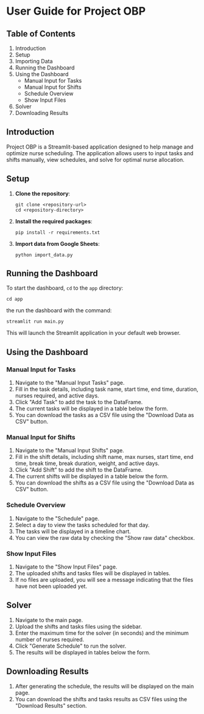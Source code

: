 # User Guide for Project OBP

## Table of Contents
1. Introduction
2. Setup
3. Importing Data
4. Running the Dashboard
5. Using the Dashboard
    - Manual Input for Tasks
    - Manual Input for Shifts
    - Schedule Overview
    - Show Input Files
6. Solver
7. Downloading Results

## Introduction
Project OBP is a Streamlit-based application designed to help manage and optimize nurse scheduling. The application allows users to input tasks and shifts manually, view schedules, and solve for optimal nurse allocation.

## Setup
1. **Clone the repository**:
    ```
    git clone <repository-url>
    cd <repository-directory>
    ```

2. **Install the required packages**:
    ```
    pip install -r requirements.txt
    ```

3. **Import data from Google Sheets**:
    ```
    python import_data.py
    ```

## Running the Dashboard
To start the dashboard, `cd` to the `app` directory: 
```
cd app
```

the run the dashboard with the command:
```
streamlit run main.py
```
This will launch the Streamlit application in your default web browser.

## Using the Dashboard

### Manual Input for Tasks
1. Navigate to the "Manual Input Tasks" page.
2. Fill in the task details, including task name, start time, end time, duration, nurses required, and active days.
3. Click "Add Task" to add the task to the DataFrame.
4. The current tasks will be displayed in a table below the form.
5. You can download the tasks as a CSV file using the "Download Data as CSV" button.

### Manual Input for Shifts
1. Navigate to the "Manual Input Shifts" page.
2. Fill in the shift details, including shift name, max nurses, start time, end time, break time, break duration, weight, and active days.
3. Click "Add Shift" to add the shift to the DataFrame.
4. The current shifts will be displayed in a table below the form.
5. You can download the shifts as a CSV file using the "Download Data as CSV" button.

### Schedule Overview
1. Navigate to the "Schedule" page.
2. Select a day to view the tasks scheduled for that day.
3. The tasks will be displayed in a timeline chart.
4. You can view the raw data by checking the "Show raw data" checkbox.

### Show Input Files
1. Navigate to the "Show Input Files" page.
2. The uploaded shifts and tasks files will be displayed in tables.
3. If no files are uploaded, you will see a message indicating that the files have not been uploaded yet.

## Solver
1. Navigate to the main page.
2. Upload the shifts and tasks files using the sidebar.
3. Enter the maximum time for the solver (in seconds) and the minimum number of nurses required.
4. Click "Generate Schedule" to run the solver.
5. The results will be displayed in tables below the form.

## Downloading Results
1. After generating the schedule, the results will be displayed on the main page.
2. You can download the shifts and tasks results as CSV files using the "Download Results" section.
